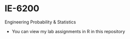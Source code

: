 # IE-6200
Engineering Probability &amp; Statistics
- You can view my lab assignments in R in this repository
